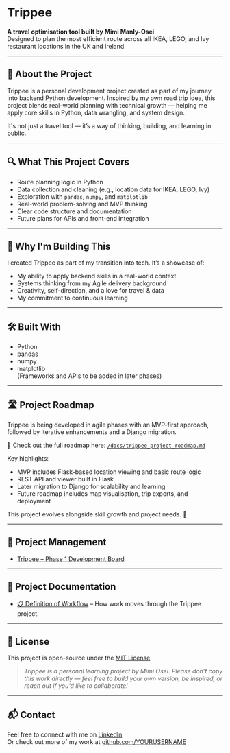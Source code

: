 # Trippee

**A travel optimisation tool built by Mimi Manly-Osei**  
Designed to plan the most efficient route across all IKEA, LEGO, and Ivy restaurant locations in the UK and Ireland.

---

## 🚀 About the Project

Trippee is a personal development project created as part of my journey into backend Python development. Inspired by my own road trip idea, this project blends real-world planning with technical growth — helping me apply core skills in Python, data wrangling, and system design.

It's not just a travel tool — it’s a way of thinking, building, and learning in public.

---

## 🔍 What This Project Covers

- Route planning logic in Python
- Data collection and cleaning (e.g., location data for IKEA, LEGO, Ivy)
- Exploration with `pandas`, `numpy`, and `matplotlib`
- Real-world problem-solving and MVP thinking
- Clear code structure and documentation
- Future plans for APIs and front-end integration

---

## 📌 Why I'm Building This

I created Trippee as part of my transition into tech. It’s a showcase of:

- My ability to apply backend skills in a real-world context
- Systems thinking from my Agile delivery background
- Creativity, self-direction, and a love for travel & data
- My commitment to continuous learning

---

## 🛠️ Built With

- Python
- pandas
- numpy
- matplotlib  
(Frameworks and APIs to be added in later phases)

---

## 🛣️ Project Roadmap

Trippee is being developed in agile phases with an MVP-first approach, followed by iterative enhancements and a Django migration.

📍 Check out the full roadmap here: [`/docs/trippee_project_roadmap.md`](./docs/trippee_project_roadmap.md)

Key highlights:
- MVP includes Flask-based location viewing and basic route logic
- REST API and viewer built in Flask
- Later migration to Django for scalability and learning
- Future roadmap includes map visualisation, trip exports, and deployment

This project evolves alongside skill growth and project needs. 💪

---

## 🔧 Project Management
- [Trippee – Phase 1 Development Board](https://github.com/users/mimimanlyosei/projects/3/views/1)

---

## 🧭 Project Documentation

- [📋 Definition of Workflow](docs/definition_of_workflow.md) – How work moves through the Trippee project.

---

## 📜 License

This project is open-source under the [MIT License](LICENSE).

> *Trippee is a personal learning project by Mimi Osei. Please don’t copy this work directly — feel free to build your own version, be inspired, or reach out if you’d like to collaborate!*

---

## 📬 Contact

Feel free to connect with me on [LinkedIn](https://linkedin.com/in/mimimanlyosei)  
Or check out more of my work at [github.com/YOURUSERNAME](https://github.com/mimimanlyosei)

